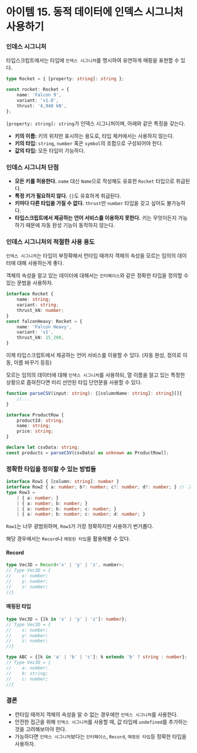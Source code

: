 # 아이템 15. 동적 데이터에 인덱스 시그니처 사용하기

### 인데스 시그니처

타입스크립트에서는 타입에 `인덱스 시그니처`를 명시하여 유연하게 매핑을 표현할 수 있다.

```typescript
type Rocket = { [property: string]: string };

const rocket: Rocket = {
    name: 'Falcon 9',
    variant: 'v1.0',
    thrust: '4,940 kN',
};
```

`[property: string]: string`가 인덱스 시그니처이며, 아래와 같은 특징을 갖는다.

- **키의 이름:** 키의 위치만 표시하는 용도로, 타입 체커에서는 사용하지 않는다.
- **키의 타입:** `string`, `number` 혹은 `symbol`의 조합으로 구성되어야 한다.
- **값의 타입:** 모든 타입이 가능하다.

### 인데스 시그니처 단점

- **모든 키를 허용한다.** `name` 대신 `Name`으로 작성해도 유효한 `Rocket` 타입으로 취급된다.
- **특정 키가 필요하지 않다.** `{}`도 유효하게 취급된다.
- **키마다 다른 타입을 가질 수 없다.** `thrust`만 `number` 타입을 갖고 싶어도 불가능하다.
- **타입스크립트에서 제공하는 언어 서비스를 이용하지 못한다.** 키는 무엇이든지 가능하기 때문에 자동 완성 기능이 동작하지 않는다.

### 인데스 시그니처의 적절한 사용 용도

`인덱스 시그니처`는 타입이 부정확해서 런타임 때까지 객체의 속성을 모르는 임의의 데이터에 대해 사용하는게 좋다.

객체의 속성을 알고 있는 데이터에 대해서는 `인터페이스`와 같은 정확한 타입을 정의할 수 있는 문법을 사용하자.

```typescript
interface Rocket {
    name: string;
    variant: string;
    thrust_kN: number;
}
const falconHeavy: Rocket = {
    name: 'Falcon Heavy',
    variant: 'v1',
    thrust_kN: 15_200,
}
```

이제 타입스크립트에서 제공하는 언어 서비스를 이용할 수 있다. (자동 완성, 정의로 이동, 이름 바꾸기 등등)

모르는 임의의 데이터에 대해 `인덱스 시그니처`를 사용하되, 열 이름을 알고 있는 특정한 상황으로 좁혀진다면 미리 선언된 타입 단언문을 사용할 수 있다.

```typescript
function parseCSV(input: string): {[columnName: string]: string}[]{
    //...
}

interface ProductRow {
    productId: string;
    name: string;
    price: string;
}

declare let csvData: string;
const products = parseCSV(csvData) as unknown as ProductRow[];
```

### 정확한 타입을 정의할 수 있는 방법들

```typescript
interface Row1 { [column: string]: number }
interface Row2 { a: number; b?: number; c?: number; d?: number; } // 그나마 최선
type Row3 = 
    | { a: number; }
    | { a: number; b: number; }
    | { a: number; b: number; c: number; }
    | { a: number; b: number; c: number; d: number; }
```

`Row1`는 너무 광범위하며, `Row3`가 가장 정확하지만 사용하기 번거롭다.

해당 경우에서는 `Record`나 `매핑된 타입`을 활용해볼 수 있다.

#### Record

```typescript
type Vec3D = Record<'x' | 'y' | 'z', number>;
// Type Vec3D = {
//    x: number;
//    y: number;
//    z: number;
//}
```

#### 매핑된 타입

```typescript
type Vec3D = {[k in 'x' | 'y' | 'z']: number};
// Type Vec3D = {
//    x: number;
//    y: number;
//    z: number;
//}

type ABC = {[k in 'a' | 'b' | 'c']: k extends 'b' ? string : number};
// Type Vec3D = {
//    a: number;
//    b: string;
//    c: number;
//}
```

### 결론

- 런타임 때까지 객체의 속성을 알 수 없는 경우에만 `인덱스 시그니처`를 사용한다.
- 안전한 접근을 위해 `인덱스 시그니처`를 사용할 때, 값 타입에 `undefined`를 추가하는 것을 고려해보아야 한다.
- 가능하다면 `인덱스 시그니처`보다는 `인터페이스`, `Record`, `매핑된 타입`등 정확한 타입을 사용하자.